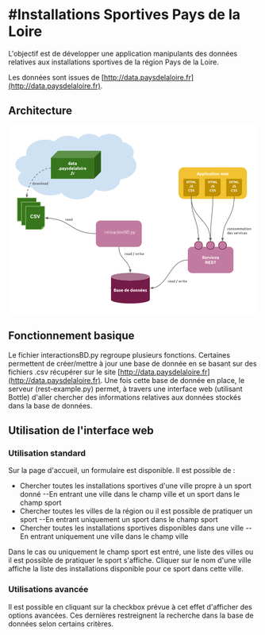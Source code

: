 #Installations Sportives Pays de la Loire 
========

L'objectif est de développer une application manipulants des données relatives aux installations sportives de la région Pays de la Loire.

Les données sont issues de [http://data.paysdelaloire.fr](http://data.paysdelaloire.fr).

## Architecture

![architecture.png](img/architecture.png)

## Fonctionnement basique

Le fichier interactionsBD.py regroupe plusieurs fonctions.
Certaines permettent de créer/mettre à jour une base de donnée en se basant sur des fichiers .csv récupérer sur le site [http://data.paysdelaloire.fr](http://data.paysdelaloire.fr).
Une fois cette base de donnée en place, le serveur (rest-example.py) permet, à travers une interface web (utilisant Bottle) d'aller chercher des informations relatives aux données stockés dans la base de données.

## Utilisation de l'interface web

### Utilisation standard

Sur la page d'accueil, un formulaire est disponible. Il est possible de : 

- Chercher toutes les installations sportives d'une ville propre à un sport donné
	--En entrant une ville dans le champ ville et un sport dans le champ sport
- Chercher toutes les villes de la région ou il est possible de pratiquer un sport
	--En entrant uniquement un sport dans le champ sport
- Chercher toutes les installations sportives disponibles dans une ville
	--En entrant uniquement une ville dans le champ ville

Dans le cas ou uniquement le champ sport est entré, une liste des villes ou il est possible de pratiquer le sport s'affiche. Cliquer sur le nom d'une ville affiche la liste des installations disponible pour ce sport dans cette ville.

### Utilisations avancée

Il est possible en cliquant sur la checkbox prévue à cet effet d'afficher des options avancées.
Ces dernières restreignent la recherche dans la base de données selon certains critères.
